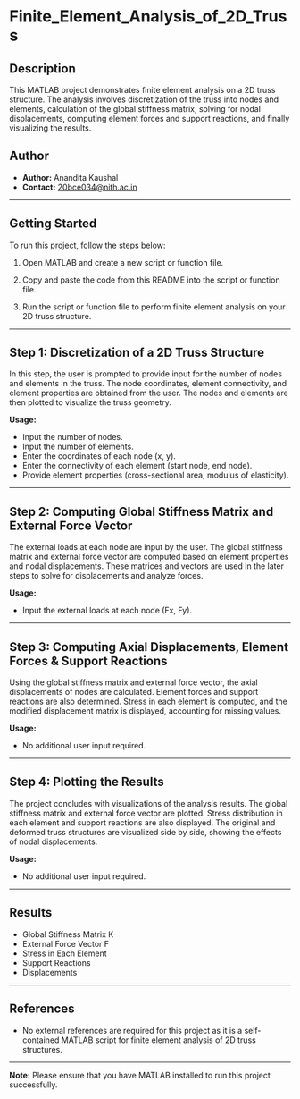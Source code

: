 # Finite_Element_Analysis_of_2D_Truss

## Description

This MATLAB project demonstrates finite element analysis on a 2D truss structure. The analysis involves discretization of the truss into nodes and elements, calculation of the global stiffness matrix, solving for nodal displacements, computing element forces and support reactions, and finally visualizing the results.

## Author

- **Author:** Anandita Kaushal
- **Contact:** 20bce034@nith.ac.in

---

## Getting Started

To run this project, follow the steps below:

1. Open MATLAB and create a new script or function file.

2. Copy and paste the code from this README into the script or function file.

3. Run the script or function file to perform finite element analysis on your 2D truss structure.

---

## Step 1: Discretization of a 2D Truss Structure

In this step, the user is prompted to provide input for the number of nodes and elements in the truss. The node coordinates, element connectivity, and element properties are obtained from the user. The nodes and elements are then plotted to visualize the truss geometry.

**Usage:**

- Input the number of nodes.
- Input the number of elements.
- Enter the coordinates of each node (x, y).
- Enter the connectivity of each element (start node, end node).
- Provide element properties (cross-sectional area, modulus of elasticity).

---

## Step 2: Computing Global Stiffness Matrix and External Force Vector

The external loads at each node are input by the user. The global stiffness matrix and external force vector are computed based on element properties and nodal displacements. These matrices and vectors are used in the later steps to solve for displacements and analyze forces.

**Usage:**

- Input the external loads at each node (Fx, Fy).

---

## Step 3: Computing Axial Displacements, Element Forces & Support Reactions

Using the global stiffness matrix and external force vector, the axial displacements of nodes are calculated. Element forces and support reactions are also determined. Stress in each element is computed, and the modified displacement matrix is displayed, accounting for missing values.

**Usage:**

- No additional user input required.

---

## Step 4: Plotting the Results

The project concludes with visualizations of the analysis results. The global stiffness matrix and external force vector are plotted. Stress distribution in each element and support reactions are also displayed. The original and deformed truss structures are visualized side by side, showing the effects of nodal displacements.

**Usage:**

- No additional user input required.

---

## Results

- Global Stiffness Matrix K
- External Force Vector F
- Stress in Each Element
- Support Reactions
- Displacements

---

## References

- No external references are required for this project as it is a self-contained MATLAB script for finite element analysis of 2D truss structures.

---

**Note:** Please ensure that you have MATLAB installed to run this project successfully.

